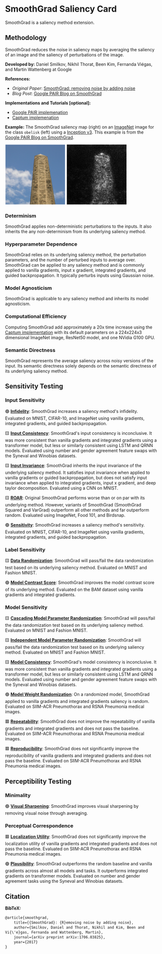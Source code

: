# SmoothGrad Saliency Card
SmoothGrad is a saliency method extension.

## Methodology
SmoothGrad reduces the noise in saliency maps by averaging the saliency of an image and the saliency of perturbations of the image.

**Developed by:** Daniel Smilkov, Nikhil Thorat, Been Kim, Fernanda Viégas, and Martin Wattenberg at Google

**References:**
- *Original Paper*: [SmoothGrad: removing noise by adding noise
](https://arxiv.org/abs/1706.03825)
- *Blog Post*: [Google PAIR Blog on SmoothGrad](https://pair-code.github.io/saliency/#smoothgrad)

**Implementations and Tutorials [optional]:**
- [Google PAIR implemenation](https://github.com/pair-code/saliency)
- [Captum implemenation](https://captum.ai/api/noise_tunnel.html)

**Example:** The SmoothGrad saliency map (right) on an [ImageNet](https://www.image-net.org/) image for the class `obelisk` (left) using a [Inception v3](https://arxiv.org/pdf/1512.00567.pdf). This example is from the [Google PAIR Blog on SmoothGrad](https://pair-code.github.io/saliency/#smoothgrad).

<img src="smoothgrad_example.png" alt="Example of SmoothGrad on an image of a obelisk. The saliency is highlights the obelisk." width="400" />

### Determinism
SmoothGrad applies non-deterministic perturbations to the inputs. It also inherits the any non-determinism from its underlying saliency method.

### Hyperparameter Dependence
SmoothGrad relies on its underlying saliency method, the perturbation parameters, and the number of perturbed inputs to average over. SmoothGrad can be applied to any saliency method and is commonly applied to vanilla gradients, input x gradient, integrated gradients, and guided backpropagation. It typically perturbs inputs using Gaussian noise.

### Model Agnosticism
SmoothGrad is applicable to any saliency method and inherits its model agnosticism.

### Computational Efficiency
Computing SmoothGrad add approximately a 20x time increase using the [Captum implementation](https://captum.ai/api/integrated_gradients.html) with its default parameters on a 224x224x3 dimensional ImageNet image, ResNet50 model, and one NVidia G100 GPU.

### Semantic Directness
SmoothGrad represents the average saliency across noisy versions of the input. Its semantic directness solely depends on the semantic directness of its underlying saliency method.

## Sensitivity Testing

### Input Sensitivity

&#128994; **[Infidelity](https://arxiv.org/pdf/1901.09392.pdf)**: SmoothGrad increases a saliency method's infidelity. Evaluated on MNIST, CIFAR-10, and ImageNet using vanilla gradients, integrated gradients, and guided backpropagation.

&#129000; **[Input Consistency](https://arxiv.org/pdf/2104.05824.pdf)**: SmoothGrad's input consistency is inconclusive. It was more consistent than vanilla gradients and integrated gradients using a transformer model, but less or similarly consistent using LSTM and QRNN models. Evaluated using number and gender agreement feature swaps with the Syneval and Winobias datasets.

&#129000; **[Input Invariance](https://arxiv.org/pdf/1711.00867.pdf)**: SmoothGrad inherits the input invariance of the underlying saliency method. It satisfies input invariance when applied to vanilla gradients or guided backpropagation, but does not satisfy input invariance when applied to integrated gradients, input x gradient, and deep taylor decomposition. Evaluated using a CNN on MNIST.

&#129000; **[ROAR](https://proceedings.neurips.cc/paper/2019/file/fe4b8556000d0f0cae99daa5c5c5a410-Paper.pdf)**: Original SmoothGrad performs worse than or on par with its underlying method. However, variants of SmoothGrad (SmoothGrad Squared and VarGrad) outperform all other methods and far outperform random. Evaluated using ImageNet, Food 101, and Birdsnap.

&#128994; **[Sensitivity](https://arxiv.org/pdf/1901.09392.pdf)**: SmoothGrad increases a saliency method's sensitivity. Evaluated on MNIST, CIFAR-10, and ImageNet using vanilla gradients, integrated gradients, and guided backpropagation.


### Label Sensitivity

&#129000; **[Data Randomization](https://arxiv.org/pdf/1810.03292.pdf)**: SmoothGrad will pass/fail the data randomization test based on its underlying saliency method. Evaluated on MNIST and Fashion MNIST.

&#128994; **[Model Contrast Score](https://arxiv.org/pdf/1907.09701.pdf)**: SmoothGrad improves the model contrast score of its underlying method. Evaluated on the BAM dataset using vanilla gradients and integrated gradients.

### Model Sensitivity

&#129000; **[Cascading Model Parameter Randomization](https://arxiv.org/pdf/1810.03292.pdf)**: SmoothGrad will pass/fail the data randomization test based on its underlying saliency method. Evaluated on MNIST and Fashion MNIST.

&#129000; **[Independent Model Parameter Randomization](https://arxiv.org/pdf/1810.03292.pdf)**: SmoothGrad will pass/fail the data randomization test based on its underlying saliency method. Evaluated on MNIST and Fashion MNIST.

&#129000; **[Model Consistency](https://arxiv.org/pdf/2104.05824.pdf)**: SmoothGrad's model consistency is inconclusive. It was more consistent than vanilla gradients and integrated gradients using a transformer model, but less or similarly consistent using LSTM and QRNN models. Evaluated using number and gender agreement feature swaps with the Syneval and Winobias datasets.

&#128994; **[Model Weight Randomization](https://pubs.rsna.org/doi/10.1148/ryai.2021200267)**: On a randomized model, SmoothGrad applied to vanilla gradients and integrated gradients saliency is random. Evaluated on SIIM-ACR Pneumothorax and RSNA Pneumonia medical images.

&#128997; **[Repeatability](https://pubs.rsna.org/doi/10.1148/ryai.2021200267)**: SmoothGrad does not improve the repeatability of vanilla gradients and integrated gradients and does not pass the baseline. Evaluated on SIIM-ACR Pneumothorax and RSNA Pneumonia medical images.

&#128997; **[Reproducibility](https://pubs.rsna.org/doi/10.1148/ryai.2021200267)**: SmoothGrad does not significantly improve the reproducibility of vanilla gradients and integrated gradients and does not pass the baseline. Evaluated on SIIM-ACR Pneumothorax and RSNA Pneumonia medical images.

## Perceptibility Testing

### Minimality

&#128994; **[Visual Sharpening](https://arxiv.org/pdf/1706.03825.pdf)**: SmoothGrad improves visual sharpening by removing visual noise through averaging. 

### Perceptual Correspondence

&#128997; **[Localization Utility](https://pubs.rsna.org/doi/10.1148/ryai.2021200267)**: SmoothGrad does not significantly improve the localization utility of vanilla gradients and integrated gradients and does not pass the baseline. Evaluated on SIIM-ACR Pneumothorax and RSNA Pneumonia medical images.

&#128994; **[Plausibility](https://arxiv.org/pdf/2104.05824.pdf)**: SmoothGrad outperforms the random baseline and vanilla gradients across almost all models and tasks. It outperforms integrated gradients on transformer models. Evaluated on number and gender agreement tasks using the Syneval and Winobias datasets.


## Citation

**BibTeX:**
```
@article{smoothgrad,
    title={{SmoothGrad}: {R}emoving noise by adding noise},
    author={Smilkov, Daniel and Thorat, Nikhil and Kim, Been and Vi{\'e}gas, Fernanda and Wattenberg, Martin},
    journal={arXiv preprint arXiv:1706.03825},
    year={2017}
}
```

